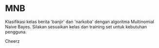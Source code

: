 # MNB

Klasifikasi kelas berita 'banjir' dan 'narkoba' dengan algoritma Multinomial Naive Bayes.
Silakan sesuaikan kelas dan training set untuk kebutuhan pengguna.

Cheerz
